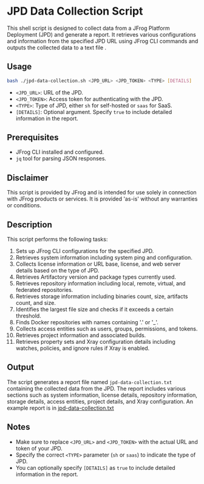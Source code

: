 # JPD Data Collection Script

This shell script is designed to collect data from a JFrog Platform Deployment (JPD) and generate a report. It 
retrieves various configurations and information from the specified JPD URL using JFrog CLI commands and outputs the 
collected data to a text file .

## Usage

```bash
bash ./jpd-data-collection.sh <JPD_URL> <JPD_TOKEN> <TYPE> [DETAILS]
```

- `<JPD_URL>`: URL of the JPD.
- `<JPD_TOKEN>`: Access token for authenticating with the JPD.
- `<TYPE>`: Type of JPD, either `sh` for self-hosted or `saas` for SaaS.
- `[DETAILS]`: Optional argument. Specify `true` to include detailed information in the report.

## Prerequisites

- JFrog CLI installed and configured.
- `jq` tool for parsing JSON responses.

## Disclaimer

This script is provided by JFrog and is intended for use solely in connection with JFrog products or services. It is provided 'as-is' without any warranties or conditions.

## Description

This script performs the following tasks:

1. Sets up JFrog CLI configurations for the specified JPD.
2. Retrieves system information including system ping and configuration.
3. Collects license information or URL base, license, and web server details based on the type of JPD.
4. Retrieves Artifactory version and package types currently used.
5. Retrieves repository information including local, remote, virtual, and federated repositories.
6. Retrieves storage information including binaries count, size, artifacts count, and size.
7. Identifies the largest file size and checks if it exceeds a certain threshold.
8. Finds Docker repositories with names containing '.' or '_'.
9. Collects access entities such as users, groups, permissions, and tokens.
10. Retrieves project information and associated builds.
11. Retrieves property sets and Xray configuration details including watches, policies, and ignore rules if Xray is enabled.

## Output

The script generates a report file named `jpd-data-collection.txt` containing the collected data from the JPD. The report includes various sections such as system information, license details, repository information, storage details, access entities, project details, and Xray configuration.
An example report is in [jpd-data-collection.txt](output/jpd-data-collection.txt)

## Notes

- Make sure to replace `<JPD_URL>` and `<JPD_TOKEN>` with the actual URL and token of your JPD.
- Specify the correct `<TYPE>` parameter (`sh` or `saas`) to indicate the type of JPD.
- You can optionally specify `[DETAILS]` as `true` to include detailed information in the report.